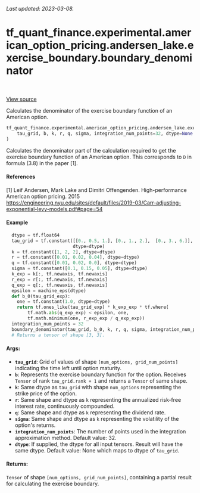 <!--
This file is generated by a tool. Do not edit directly.
For open-source contributions the docs will be updated automatically.
-->

*Last updated: 2023-03-08.*

<div itemscope itemtype="http://developers.google.com/ReferenceObject">
<meta itemprop="name" content="tf_quant_finance.experimental.american_option_pricing.andersen_lake.exercise_boundary.boundary_denominator" />
<meta itemprop="path" content="Stable" />
</div>

# tf_quant_finance.experimental.american_option_pricing.andersen_lake.exercise_boundary.boundary_denominator

<!-- Insert buttons and diff -->

<table class="tfo-notebook-buttons tfo-api" align="left">
</table>

<a target="_blank" href="https://github.com/google/tf-quant-finance/blob/master/tf_quant_finance/experimental/american_option_pricing/exercise_boundary.py">View source</a>



Calculates the denominator of the exercise boundary function of an American option.

```python
tf_quant_finance.experimental.american_option_pricing.andersen_lake.exercise_boundary.boundary_denominator(
    tau_grid, b, k, r, q, sigma, integration_num_points=32, dtype=None
)
```



<!-- Placeholder for "Used in" -->

Calculates the denominator part of the calculation required to get the
exercise boundary function of an American option. This corresponds to `D` in
formula (3.8) in the paper [1].

#### References
[1] Leif Andersen, Mark Lake and Dimitri Offengenden. High-performance
American option pricing. 2015
https://engineering.nyu.edu/sites/default/files/2019-03/Carr-adjusting-exponential-levy-models.pdf#page=54

#### Example
```python
  dtype = tf.float64
  tau_grid = tf.constant([[0., 0.5, 1.], [0., 1., 2.],  [0., 3., 6.]],
                         dtype=dtype)
  k = tf.constant([1, 2, 2], dtype=dtype)
  r = tf.constant([0.01, 0.02, 0.04], dtype=dtype)
  q = tf.constant([0.01, 0.02, 0.0], dtype=dtype)
  sigma = tf.constant([0.1, 0.15, 0.05], dtype=dtype)
  k_exp = k[:, tf.newaxis, tf.newaxis]
  r_exp = r[:, tf.newaxis, tf.newaxis]
  q_exp = q[:, tf.newaxis, tf.newaxis]
  epsilon = machine_eps(dtype)
  def b_0(tau_grid_exp):
    one = tf.constant(1.0, dtype=dtype)
    return tf.ones_like(tau_grid_exp) * k_exp_exp * tf.where(
        tf.math.abs(q_exp_exp) < epsilon, one,
        tf.math.minimum(one, r_exp_exp / q_exp_exp))
  integration_num_points = 32
  boundary_denominator(tau_grid, b_0, k, r, q, sigma, integration_num_points)
  # Returns a tensor of shape [3, 3].
```

#### Args:


* <b>`tau_grid`</b>: Grid of values of shape `[num_options, grid_num_points]`
  indicating the time left until option maturity.
* <b>`b`</b>: Represents the exercise boundary function for the option. Receives
  `Tensor` of rank `tau_grid.rank + 1` and returns a `Tensor` of same shape.
* <b>`k`</b>: Same dtype as `tau_grid` with shape `num_options` representing the strike
  price of the option.
* <b>`r`</b>: Same shape and dtype as `k` representing the annualized risk-free
  interest rate, continuously compounded.
* <b>`q`</b>: Same shape and dtype as `k` representing the dividend rate.
* <b>`sigma`</b>: Same shape and dtype as `k` representing the volatility of the
  option's returns.
* <b>`integration_num_points`</b>: The number of points used in the integration
  approximation method.
  Default value: 32.
* <b>`dtype`</b>: If supplied, the dtype for all input tensors. Result will have the
  same dtype.
  Default value: None which maps to dtype of `tau_grid`.


#### Returns:

`Tensor` of shape `[num_options, grid_num_points]`, containing a partial
result for calculating the exercise boundary.
